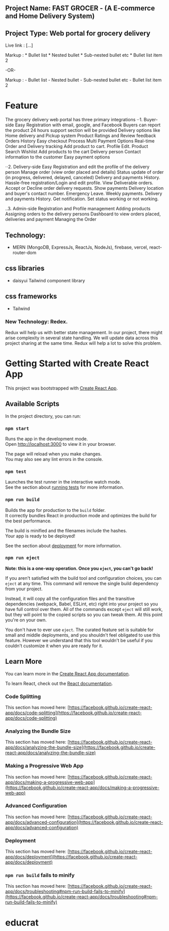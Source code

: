 ## Project Name: FAST GROCER - (A E-commerce and Home Delivery System)
## Project Type: Web portal for grocery delivery

Live link : [...]

 Markup : * Bullet list
              * Nested bullet
                  * Sub-nested bullet etc
          * Bullet list item 2

-OR-

 Markup : - Bullet list
              - Nested bullet
                  - Sub-nested bullet etc
          - Bullet list item 2 
          
# Feature
The grocery delivery web portal has three primary integrations
⋅⋅1. Buyer-side
  Easy Registration with email, google, and Facebook
  Buyers can report the product
  24 hours support section will be provided
  Delivery options like Home delivery and Pickup system
  Product Ratings and Review feedback
  Orders History
  Easy checkout Process
  Multi Payment Options
  Real-time Order and Delivery tracking
  Add product to cart.
  Profile Edit.
  Product Search 
  Wishlist
  Add products to the cart
  Delivery person Contact information to the customer
  Easy payment options

⋅⋅2. Delivery-side
  Easy Registration and edit the profile of the delivery person
  Manage order (view order placed and details)
  Status update of order (in progress, delivered, delayed, canceled)
  Delivery and payments History.
  Hassle-free registration/Login and edit profile.
  View Deliverable orders.
  Accept or Decline order delivery requests.
  Show payments Delivery location and buyer's contact number.
  Emergency Leave.
  Weekly payments.
  Delivery and payments History.
  Get notification.
  Set status working or not working.
 
..3. Admin-side
  Registration and Profile management
  Adding products
  Assigning orders to the delivery persons
  Dashboard to view orders placed, deliveries and payment
  Managing the Order



## Technology: 
- MERN (MongoDB, ExpressJs, ReactJs, NodeJs), firebase, vercel, react-router-dom

## css libraries
- daisyui Tailwind component library

## css frameworks
- Tailwind


### New Technology: Redex. 
Redux will help us with better state management. In our project, there might arise complexity in several state handling. We will update data across this project sharing at the same time. Redux will help a lot to solve this problem.




# Getting Started with Create React App

This project was bootstrapped with [Create React App](https://github.com/facebook/create-react-app).

## Available Scripts

In the project directory, you can run:

### `npm start`

Runs the app in the development mode.\
Open [http://localhost:3000](http://localhost:3000) to view it in your browser.

The page will reload when you make changes.\
You may also see any lint errors in the console.

### `npm test`

Launches the test runner in the interactive watch mode.\
See the section about [running tests](https://facebook.github.io/create-react-app/docs/running-tests) for more information.

### `npm run build`

Builds the app for production to the `build` folder.\
It correctly bundles React in production mode and optimizes the build for the best performance.

The build is minified and the filenames include the hashes.\
Your app is ready to be deployed!

See the section about [deployment](https://facebook.github.io/create-react-app/docs/deployment) for more information.

### `npm run eject`

**Note: this is a one-way operation. Once you `eject`, you can't go back!**

If you aren't satisfied with the build tool and configuration choices, you can `eject` at any time. This command will remove the single build dependency from your project.

Instead, it will copy all the configuration files and the transitive dependencies (webpack, Babel, ESLint, etc) right into your project so you have full control over them. All of the commands except `eject` will still work, but they will point to the copied scripts so you can tweak them. At this point you're on your own.

You don't have to ever use `eject`. The curated feature set is suitable for small and middle deployments, and you shouldn't feel obligated to use this feature. However we understand that this tool wouldn't be useful if you couldn't customize it when you are ready for it.

## Learn More

You can learn more in the [Create React App documentation](https://facebook.github.io/create-react-app/docs/getting-started).

To learn React, check out the [React documentation](https://reactjs.org/).

### Code Splitting

This section has moved here: [https://facebook.github.io/create-react-app/docs/code-splitting](https://facebook.github.io/create-react-app/docs/code-splitting)

### Analyzing the Bundle Size

This section has moved here: [https://facebook.github.io/create-react-app/docs/analyzing-the-bundle-size](https://facebook.github.io/create-react-app/docs/analyzing-the-bundle-size)

### Making a Progressive Web App

This section has moved here: [https://facebook.github.io/create-react-app/docs/making-a-progressive-web-app](https://facebook.github.io/create-react-app/docs/making-a-progressive-web-app)

### Advanced Configuration

This section has moved here: [https://facebook.github.io/create-react-app/docs/advanced-configuration](https://facebook.github.io/create-react-app/docs/advanced-configuration)

### Deployment

This section has moved here: [https://facebook.github.io/create-react-app/docs/deployment](https://facebook.github.io/create-react-app/docs/deployment)

### `npm run build` fails to minify

This section has moved here: [https://facebook.github.io/create-react-app/docs/troubleshooting#npm-run-build-fails-to-minify](https://facebook.github.io/create-react-app/docs/troubleshooting#npm-run-build-fails-to-minify)
# educrat
